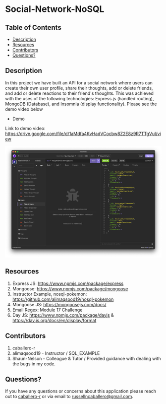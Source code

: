 # Social-Network-NoSQL

## Table of Contents

- [Description](#description)
- [Resources](#resources)
- [Contributors](#contributors)
- [Questions?](#questions)

## Description
In this project we have built an API for a social network where users can create their own user profile, share their thoughts, add or delete friends, and add or delete reactions to their friend's thoughts. This was achieved with the uses of the following technologies: Express.js (handled routing), MongoDB (Database), and Insomnia (display functionality). Please see the demo video below

- Demo

Link to demo video: https://drive.google.com/file/d/1aMdfa4KvHadVCocbw8Z2E8z9R7TTgVuI/view

![Preview of Demo](./utils/img/Screenshot%202023-07-26%20at%203.19.05%20PM.png)


## Resources
 1. Express JS: https://www.npmjs.com/package/express
 2. Mongoose: https://www.npmjs.com/package/mongoose
 3. Instructor Example, nosql-pokemon: https://github.com/alimaqsood19/nosql-pokemon
 4. Mongoose JS: https://mongoosejs.com/docs/
 5. Email Regex: Module 17 Challenge 
 6. Day JS: https://www.npmjs.com/package/dayjs & https://day.js.org/docs/en/display/format 

## Contributors
1. caballero-r
2. alimaqsood19 - Instructor / SQL_EXAMPLE
3. Shaun-Nelson - Colleague & Tutor / Provided guidance with dealing with the bugs in my code.

## Questions?
If you have any questions or concerns about this application please reach out to [caballero-r](https://github.com/caballero-r) or via email to russellncaballero@gmail.com.

